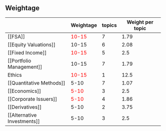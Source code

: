 
## Weightage

| | Weightage | topics | Weight per topic|
| --- | --- | --- | --- |
|[[FSA]] |<font style="color:red">10-15</font>|7|1.79| 
|[[Equity Valuations]]|10-15|6|2.08| 
|[[Fixed Income]] |<font style="color:red">10-15</font>|5|2.5| 
|[[Portfolio Management]] | 10-15|7|1.79| 
|Ethics|<font style="color:red"> 10-15</font>|1|12.5| 
|[[Quantitative Methods]]  |5-10|7|1.07|
|[[Economics]]  |<font style="color:red">5-10</font>|3|2.5|
|[[Corporate Issuers]]  |<font style="color:red">5-10</font>|4|1.86|
|[[Derivatives]]  |5-10|2|3.75|
|[[Alternative Investments]]  |5-10|3|2.5|
